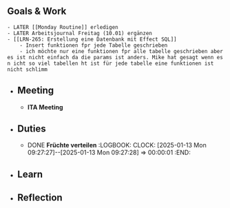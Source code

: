 ## Goals & Work
	- LATER [[Monday Routine]] erledigen
	- LATER Arbeitsjournal Freitag (10.01) ergänzen
	- [[LRN-265: Erstellung eine Datenbank mit Effect SQL]]
		- Insert funktionen fpr jede Tabelle geschrieben
		- ich möchte nur eine funktionen fpr alle tabelle geschrieben aber es ist nicht einfach da die params ist anders. Mike hat gesagt wenn es n icht so viel tabellen ht ist für jede tabelle eine funktionen ist nicht schlimm
- ## Meeting
	- **ITA Meeting**
- ## Duties
	- DONE **Früchte verteilen**
	  :LOGBOOK:
	  CLOCK: [2025-01-13 Mon 09:27:27]--[2025-01-13 Mon 09:27:28] =>  00:00:01
	  :END:
- ## Learn
- ## Reflection